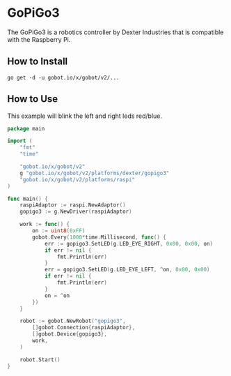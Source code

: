 # GoPiGo3

The GoPiGo3 is a robotics controller by Dexter Industries that is compatible with the Raspberry Pi.

## How to Install

```
go get -d -u gobot.io/x/gobot/v2/...
```

## How to Use
This example will blink the left and right leds red/blue.

```go
package main

import (
	"fmt"
	"time"

	"gobot.io/x/gobot/v2"
	g "gobot.io/x/gobot/v2/platforms/dexter/gopigo3"
	"gobot.io/x/gobot/v2/platforms/raspi"
)

func main() {
	raspiAdaptor := raspi.NewAdaptor()
	gopigo3 := g.NewDriver(raspiAdaptor)

	work := func() {
		on := uint8(0xFF)
		gobot.Every(1000*time.Millisecond, func() {
			err := gopigo3.SetLED(g.LED_EYE_RIGHT, 0x00, 0x00, on)
			if err != nil {
				fmt.Println(err)
			}
			err = gopigo3.SetLED(g.LED_EYE_LEFT, ^on, 0x00, 0x00)
			if err != nil {
				fmt.Println(err)
			}
			on = ^on
		})
	}

	robot := gobot.NewRobot("gopigo3",
		[]gobot.Connection{raspiAdaptor},
		[]gobot.Device{gopigo3},
		work,
	)

	robot.Start()
}
```